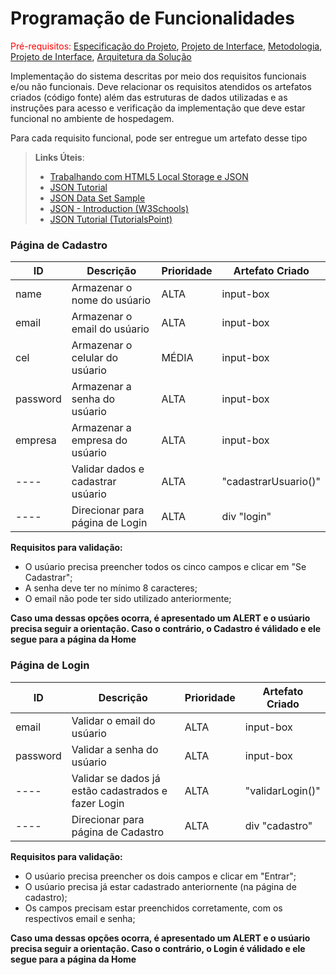# Programação de Funcionalidades

<span style="color:red">Pré-requisitos: <a href="2-Especificação do Projeto.md"> Especificação do Projeto</a></span>, <a href="3-Projeto de Interface.md"> Projeto de Interface</a>, <a href="4-Metodologia.md"> Metodologia</a>, <a href="3-Projeto de Interface.md"> Projeto de Interface</a>, <a href="5-Arquitetura da Solução.md"> Arquitetura da Solução</a>

Implementação do sistema descritas por meio dos requisitos funcionais e/ou não funcionais. Deve relacionar os requisitos atendidos os artefatos criados (código fonte) além das estruturas de dados utilizadas e as instruções para acesso e verificação da implementação que deve estar funcional no ambiente de hospedagem.

Para cada requisito funcional, pode ser entregue um artefato desse tipo

> **Links Úteis**:
>
> - [Trabalhando com HTML5 Local Storage e JSON](https://www.devmedia.com.br/trabalhando-com-html5-local-storage-e-json/29045)
> - [JSON Tutorial](https://www.w3resource.com/JSON)
> - [JSON Data Set Sample](https://opensource.adobe.com/Spry/samples/data_region/JSONDataSetSample.html)
> - [JSON - Introduction (W3Schools)](https://www.w3schools.com/js/js_json_intro.asp)
> - [JSON Tutorial (TutorialsPoint)](https://www.tutorialspoint.com/json/index.htm)
>

### Página de Cadastro

|ID    | Descrição | Prioridade | Artefato Criado |
|------|------------------------|------------|-----------------|
| name | Armazenar o nome do usúario | ALTA | input-box |
| email | Armazenar o email do usúario | ALTA | input-box |
| cel | Armazenar o celular do usúario | MÉDIA | input-box |
| password | Armazenar a senha do usúario | ALTA | input-box |
| empresa | Armazenar a empresa do usúario | ALTA | input-box |
|----| Validar dados e cadastrar usúario | ALTA | "cadastrarUsuario()" |
|----| Direcionar para página de Login | ALTA | div "login" |

**Requisitos para validação:**

- O usúario precisa preencher todos os cinco campos e clicar em "Se Cadastrar";
- A senha deve ter no mínimo 8 caracteres;
- O email não pode ter sido utilizado anteriormente;

**Caso uma dessas opções ocorra, é apresentado um ALERT e o usúario precisa seguir a orientação. Caso o contrário, o Cadastro é válidado e ele segue para a página da Home**


### Página de Login

|ID    | Descrição | Prioridade | Artefato Criado |
|------|------------------------|------------|-----------------|
| email | Validar o email do usúario | ALTA | input-box |
| password | Validar a senha do usúario | ALTA | input-box |
|----| Validar se dados já estão cadastrados e fazer Login | ALTA | "validarLogin()" |
|----| Direcionar para página de Cadastro | ALTA | div "cadastro" |

**Requisitos para validação:**

  - O usúario precisa preencher os dois campos e clicar em "Entrar";
  - O usúario precisa já estar cadastrado anteriornente (na página de cadastro);
  - Os campos precisam estar preenchidos corretamente, com os respectivos email e senha;

**Caso uma dessas opções ocorra, é apresentado um ALERT e o usúario precisa seguir a orientação. Caso o contrário, o Login é válidado e ele segue para a página da Home**


